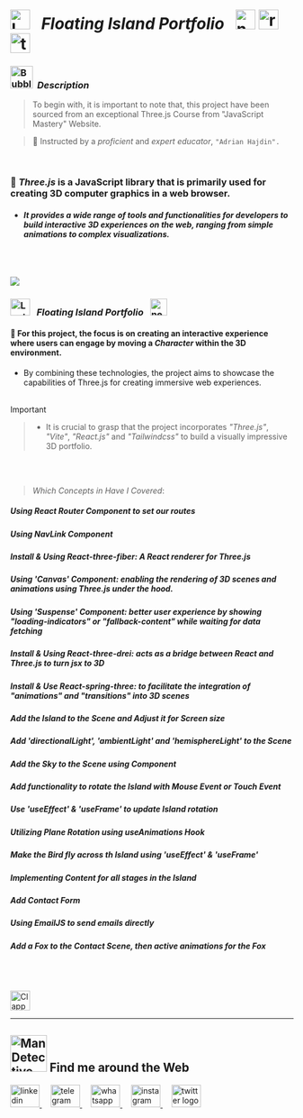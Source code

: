 # <img src="https://raw.githubusercontent.com/Tarikul-Islam-Anik/Telegram-Animated-Emojis/main/Objects/Laptop.webp" alt="Laptop" width="35" /> &nbsp; _Floating Island Portfolio_ &nbsp; <img src="https://skillicons.dev/icons?i=threejs" height="35" alt="nextjs logo"  /> <img src="https://skillicons.dev/icons?i=react" height="35" alt="react logo"  />  <img src="https://skillicons.dev/icons?i=tailwind" height="35" alt="tailwindcss logo"  />

<!----------------------------------------- Description ---------------------------------------->
### <img src="https://raw.githubusercontent.com/Tarikul-Islam-Anik/Animated-Fluent-Emojis/master/Emojis/Symbols/Bubbles.png" alt="Bubbles" width="40" height="40" />&nbsp; _Description_

> To begin with, it is important to note that, this project have been sourced from an exceptional Three.js Course from "JavaScript Mastery" Website. <br/>
 
> 👤 Instructed by a _proficient_ and _expert educator_, ` "Adrian Hajdin". ` 

 <br/>
 
### 🧩 _Three.js_ is a JavaScript library that is primarily used for creating 3D computer graphics in a web browser.
- #### _It provides a wide range of tools and functionalities for developers to build interactive 3D experiences on the web, ranging from simple animations to complex visualizations._
  
<br/> <br/> 



<img src="https://user-images.githubusercontent.com/73097560/115834477-dbab4500-a447-11eb-908a-139a6edaec5c.gif">

<!--===================== Floating Island Portfolio =============================-->
### <img src="https://raw.githubusercontent.com/Tarikul-Islam-Anik/Telegram-Animated-Emojis/main/Objects/Laptop.webp" alt="Laptop" width="35" height="30"  /> &nbsp; _Floating Island Portfolio_  &nbsp; <img src="https://skillicons.dev/icons?i=threejs" height="30" alt="nextjs logo"  />

#### 🧩 For this project, the focus is on creating an interactive experience where users can engage by moving a _Character_ within the 3D environment.
- By combining these technologies, the project aims to showcase the capabilities of Three.js for creating immersive web experiences. <br/><br/>

> [!IMPORTANT]
>> - It is crucial to grasp that the project incorporates _"Three.js"_, _"Vite"_, _"React.js"_ and _"Tailwindcss"_ to build a visually impressive 3D portfolio.

<br/><br/>

> _Which Concepts in Have I Covered_: 
##### _Using React Router Component to set our routes_
##### _Using NavLink Component_
##### _Install & Using React-three-fiber: A React renderer for Three.js_
##### _Using 'Canvas' Component: enabling the rendering of 3D scenes and animations using Three.js under the hood._
##### _Using 'Suspense' Component: better user experience by showing "loading-indicators" or "fallback-content" while waiting for data fetching_
##### _Install & Using React-three-drei: acts as a bridge between React and Three.js to turn jsx to 3D_
##### _Install & Use React-spring-three: to facilitate the integration of "animations" and "transitions" into 3D scenes_
##### _Add the Island to the Scene and Adjust it for Screen size_
##### _Add 'directionalLight', 'ambientLight' and 'hemisphereLight' to the Scene_
##### _Add the Sky to the Scene using <primitive /> Component_
##### _Add functionality to rotate the Island with Mouse Event or Touch Event_
##### _Use 'useEffect' & 'useFrame' to update Island rotation_
##### _Utilizing Plane Rotation using useAnimations Hook_
##### _Make the Bird fly across th Island using 'useEffect' & 'useFrame'_
##### _Implementing Content for all stages in the Island_
##### _Add Contact Form_
##### _Using EmailJS to send emails directly_
##### _Add a Fox to the Contact Scene, then active animations for the Fox_

 
<br/><br/>

<!--------- Video --------->
<img src="https://raw.githubusercontent.com/Tarikul-Islam-Anik/Telegram-Animated-Emojis/main/Objects/Clapper%20Board.webp" alt="Clapper Board" width="35" />



  <br/> 

***

<!--======================= Social Media ===========================-->
 ## <img src="https://raw.githubusercontent.com/Tarikul-Islam-Anik/Animated-Fluent-Emojis/master/Emojis/People%20with%20professions/Man%20Detective%20Light%20Skin%20Tone.png" alt="Man Detective Light Skin Tone" width="65" /> Find me around the Web  
<a href="https://www.linkedin.com/in/shahramshakiba/" target="_blank">
    <img src="https://raw.githubusercontent.com/maurodesouza/profile-readme-generator/master/src/assets/icons/social/linkedin/default.svg" width="52" height="40" alt="linkedin logo"  />
  </a> &nbsp;&nbsp;&nbsp;
  <a href="https://t.me/ShahramShakibaa" target="_blank">
    <img src="https://raw.githubusercontent.com/maurodesouza/profile-readme-generator/master/src/assets/icons/social/telegram/default.svg" width="52" height="40" alt="telegram logo"  />
  </a> &nbsp;&nbsp;&nbsp;
  <a href="https://wa.me/message/LM2IMM3ABZ7ZM1" target="_blank">
    <img src="https://raw.githubusercontent.com/maurodesouza/profile-readme-generator/master/src/assets/icons/social/whatsapp/default.svg" width="52" height="40" alt="whatsapp logo"  />
  </a> &nbsp;&nbsp;&nbsp;
  <a href="https://instagram.com/shahram.shakibaa?igshid=MzNlNGNkZWQ4Mg==" target="_blank">
    <img src="https://raw.githubusercontent.com/maurodesouza/profile-readme-generator/master/src/assets/icons/social/instagram/default.svg" width="52" height="40" alt="instagram logo"  />
  </a> &nbsp;&nbsp;&nbsp;
  <a href="https://twitter.com/ShahramShakibaa" target="_blank">
    <img src="https://raw.githubusercontent.com/maurodesouza/profile-readme-generator/master/src/assets/icons/social/twitter/default.svg" width="52" height="40" alt="twitter logo"  />
  </a>
